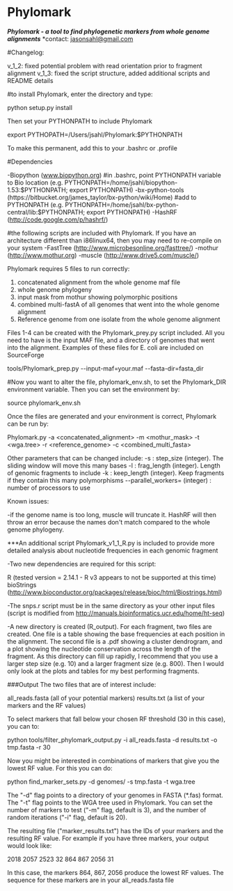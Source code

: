 Phylomark
=========
***Phylomark - a tool to find phylogenetic markers from whole genome alignments***
*contact: jasonsahl@gmail.com

#Changelog:

v_1_2: fixed potential problem with read orientation prior to fragment alignment
v_1_3: fixed the script structure, added additional scripts and README details

#to install Phylomark, enter the directory and type:

python setup.py install

Then set your PYTHONPATH to include Phylomark

export PYTHOPATH=/Users/jsahl/Phylomark:$PYTHONPATH

To make this permanent, add this to your .bashrc or .profile

#Dependencies

-Biopython (www.biopython.org) #in .bashrc, point PYTHONPATH variable to Bio location
 (e.g. PYTHONPATH=/home/jsahl/biopython-1.53:$PYTHONPATH; export PYTHONPATH)
-bx-python-tools (https://bitbucket.org/james_taylor/bx-python/wiki/Home) #add to PYTHONPATH
 (e.g. PYTHONPATH=/home/jsahl/bx-python-central/lib:$PYTHONPATH; export PYTHONPATH)
-HashRF (http://code.google.com/p/hashrf/)

#the following scripts are included with Phylomark.  If you have an architecture different
than i86linux64, then you may need to re-compile on your system
-FastTree (http://www.microbesonline.org/fasttree/)
-mothur (http://www.mothur.org)
-muscle (http://www.drive5.com/muscle/)

Phylomark requires 5 files to run correctly:

1. concatenated alignment from the whole genome maf file
2. whole genome phylogeny
3. input mask from mothur showing polymorphic positions
4. combined multi-fastA of all genomes that went into the whole genome alignment
5. Reference genome from one isolate from the whole genome alignment

Files 1-4 can be created with the Phylomark_prey.py script included.  All you need to have is
the input MAF file, and a directory of genomes that went into the alignment.  Examples
of these files for E. coli are included on SourceForge

tools/Phylomark_prep.py --input-maf=your.maf --fasta-dir=fasta_dir

#Now you want to alter the file, phylomark_env.sh, to set the Phylomark_DIR environment variable.
Then you can set the environment by:

source phylomark_env.sh

Once the files are generated and your environment is correct, Phylomark can be run by:

Phylomark.py -a <concatenated_alignment> -m <mothur_mask> -t <wga.tree> -r <reference_genome>
-c <combined_multi_fasta> 

Other parameters that can be changed include:
-s : step_size (integer).  The sliding window will move this many bases
-l : frag_length (integer).  Length of genomic fragments to include
-k : keep_length (integer).  Keep fragments if they contain this many polymorphisms
--parallel_workers= (integer) : number of processors to use

Known issues:

-if the genome name is too long, muscle will truncate it.  HashRF will then throw an error because
the names don't match compared to the whole genome phylogeny. 

***An additional script Phylomark_v1_1_R.py is included to provide more detailed analysis about
nucleotide frequencies in each genomic fragment

-Two new dependencies are required for this script:

R (tested version = 2.14.1 - R v3 appears to not be supported at this time)
bioStrings (http://www.bioconductor.org/packages/release/bioc/html/Biostrings.html)

-The snps.r script must be in the same directory as your other input files
(script is modified from http://manuals.bioinformatics.ucr.edu/home/ht-seq)

-A new directory is created (R_output).  For each fragment, two files are created.  One file
is a table showing the base frequencies at each position in the alignment.  The second file is
a .pdf showing a cluster dendrogram, and a plot showing the nucleotide conservation across
the length of the fragment.  As this directory can fill up rapidly, I recommend that you use
a larger step size (e.g. 10) and a larger fragment size (e.g. 800).  Then I would only look
at the plots and tables for my best performing fragments.

###Output
The two files that are of interest include:

all_reads.fasta (all of your potential markers)
results.txt (a list of your markers and the RF values)

To select markers that fall below your chosen RF threshold (30 in this case), you can to:

python tools/filter_phylomark_output.py -i all_reads.fasta -d results.txt -o tmp.fasta -r 30

Now you might be interested in combinations of markers that give you the lowest RF value.
For this you can do:

python find_marker_sets.py -d genomes/ -s tmp.fasta -t wga.tree 

The "-d" flag points to a directory of your genomes in FASTA (*.fas) format.  The "-t"
flag points to the WGA tree used in Phylomark.  You can set the number of markers to test
("-m" flag, default is 3), and the number of random iterations ("-i" flag, default is 20).

The resulting file ("marker_results.txt") has the IDs of your markers and the resulting
RF value.  For example if you have three markers, your output would look like:

2018    2057    2523    32
864     867     2056    31

In this case, the markers 864, 867, 2056 produce the lowest RF values.  The sequence
for these markers are in your all_reads.fasta file
